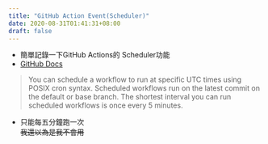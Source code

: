 ```yaml
---
title: "GitHub Action Event(Scheduler)"
date: 2020-08-31T01:41:31+08:00
draft: false
---
```


* 簡單記錄一下GitHub Actions的 Scheduler功能
* [GitHub Docs](https://docs.github.com/en/actions/reference/events-that-trigger-workflows#schedule)
> You can schedule a workflow to run at specific UTC times using POSIX cron syntax. Scheduled workflows run on the latest commit on the default or base branch. The shortest interval you can run scheduled workflows is once every 5 minutes.
* 只能每五分鐘跑一次  
~~我還以為是我不會用~~

